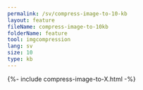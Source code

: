```yaml
---
permalink: /sv/compress-image-to-10-kb
layout: feature
fileName: compress-image-to-10kb
folderName: feature
tool: imgcompression
lang: sv
size: 10
type: kb
---
```


{%- include compress-image-to-X.html -%}
